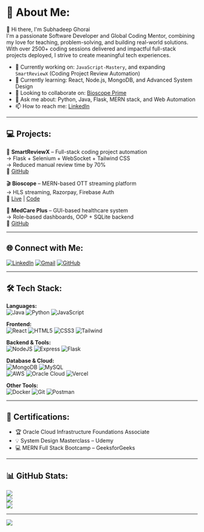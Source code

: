 # 💫 About Me:
👋 Hi there, I'm Subhadeep Ghorai  
I'm a passionate Software Developer and Global Coding Mentor, combining my love for teaching, problem-solving, and building real-world solutions. With over 2500+ coding sessions delivered and impactful full-stack projects deployed, I strive to create meaningful tech experiences.

- 🔭 Currently working on: `JavaScript-Mastery`, and expanding `SmartReviewX` (Coding Project Review Automation)
- 🌱 Currently learning: React, Node.js, MongoDB, and Advanced System Design
- 👯 Looking to collaborate on: [Bioscope Prime](https://github.com/JACOBIAN01/bioscope)
- 💬 Ask me about: Python, Java, Flask, MERN stack, and Web Automation
- 📫 How to reach me: [LinkedIn](https://www.linkedin.com/in/subhadeep-ghorai-8a53a2255/)

---

## 💻 Projects:
🧠 **SmartReviewX** – Full-stack coding project automation  
→ Flask + Selenium + WebSocket + Tailwind CSS  
→ Reduced manual review time by 70%  
🔗 [GitHub](https://github.com/JACOBIAN01/SmartReviewX)

🎬 **Bioscope** – MERN-based OTT streaming platform  
→ HLS streaming, Razorpay, Firebase Auth  
🔗 [Live](https://bioscope-nu.vercel.app/) | [Code](https://github.com/JACOBIAN01/Bioscope)

🏥 **MedCare Plus** – GUI-based healthcare system  
→ Role-based dashboards, OOP + SQLite backend  
🔗 [GitHub](https://github.com/JACOBIAN01/Medcare)

---

## 🌐 Connect with Me:
[![LinkedIn](https://img.shields.io/badge/LinkedIn-%230077B5.svg?logo=linkedin&logoColor=white)](https://www.linkedin.com/in/subhadeep-ghorai-8a53a2255/)
[![Gmail](https://img.shields.io/badge/Gmail-D14836?logo=gmail&logoColor=white)](mailto:subhadeepghorai23@gmail.com)
[![GitHub](https://img.shields.io/badge/GitHub-%23121011.svg?logo=github&logoColor=white)](https://github.com/JACOBIAN01)

---

## 🛠️ Tech Stack:
**Languages:**  
![Java](https://img.shields.io/badge/java-%23ED8B00.svg?style=flat&logo=openjdk&logoColor=white) ![Python](https://img.shields.io/badge/python-3670A0?style=flat&logo=python&logoColor=ffdd54) ![JavaScript](https://img.shields.io/badge/javascript-%23323330.svg?style=flat&logo=javascript&logoColor=%23F7DF1E)

**Frontend:**  
![React](https://img.shields.io/badge/react-%2320232a.svg?style=flat&logo=react&logoColor=%2361DAFB) ![HTML5](https://img.shields.io/badge/html5-%23E34F26.svg?style=flat&logo=html5&logoColor=white) ![CSS3](https://img.shields.io/badge/css3-%231572B6.svg?style=flat&logo=css3&logoColor=white) ![Tailwind](https://img.shields.io/badge/tailwindcss-06B6D4?style=flat&logo=tailwindcss&logoColor=white)

**Backend & Tools:**  
![NodeJS](https://img.shields.io/badge/node.js-6DA55F?style=flat&logo=node.js&logoColor=white) ![Express](https://img.shields.io/badge/express.js-%23404d59.svg?style=flat&logo=express&logoColor=%2361DAFB) ![Flask](https://img.shields.io/badge/flask-%23000.svg?style=flat&logo=flask&logoColor=white)

**Database & Cloud:**  
![MongoDB](https://img.shields.io/badge/mongodb-%234ea94b.svg?style=flat&logo=mongodb&logoColor=white) ![MySQL](https://img.shields.io/badge/mysql-4479A1.svg?style=flat&logo=mysql&logoColor=white)  
![AWS](https://img.shields.io/badge/AWS-%23FF9900.svg?style=flat&logo=amazon-aws&logoColor=white) ![Oracle Cloud](https://img.shields.io/badge/Oracle-FF0000?style=flat&logo=oracle&logoColor=white) ![Vercel](https://img.shields.io/badge/vercel-%23000000.svg?style=flat&logo=vercel&logoColor=white)

**Other Tools:**  
![Docker](https://img.shields.io/badge/docker-%230db7ed.svg?style=flat&logo=docker&logoColor=white) ![Git](https://img.shields.io/badge/git-%23F05033.svg?style=flat&logo=git&logoColor=white) ![Postman](https://img.shields.io/badge/Postman-FF6C37?style=flat&logo=postman&logoColor=white)

---

## 📜 Certifications:
- 🏆 Oracle Cloud Infrastructure Foundations Associate  
- 💡 System Design Masterclass – Udemy  
- 💻 MERN Full Stack Bootcamp – GeeksforGeeks  

---

## 📊 GitHub Stats:
![](https://github-readme-stats.vercel.app/api?username=JACOBIAN01&theme=react&hide_border=false&include_all_commits=false&count_private=true)  
![](https://github-readme-streak-stats.herokuapp.com/?user=JACOBIAN01&theme=react&hide_border=false)  
![](https://github-readme-stats.vercel.app/api/top-langs/?username=JACOBIAN01&theme=react&hide_border=false&layout=compact)

---

[![](https://visitcount.itsvg.in/api?id=JACOBIAN01&icon=0&color=0)](https://visitcount.itsvg.in)
